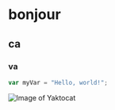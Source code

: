 # bonjour
## ca
### va
``` javascript
var myVar = "Hello, world!";
```



![Image of Yaktocat](https://octodex.github.com/images/yaktocat.png)
